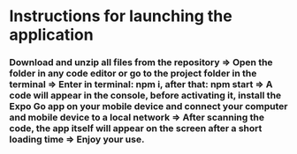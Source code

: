 # Instructions for launching the application

### Download and unzip all files from the repository => Open the folder in any code editor or go to the project folder in the terminal => Enter in terminal: npm i, after that: npm start => A code will appear in the console, before activating it, install the Expo Go app on your mobile device and connect your computer and mobile device to a local network => After scanning the code, the app itself will appear on the screen after a short loading time => Enjoy your use.
